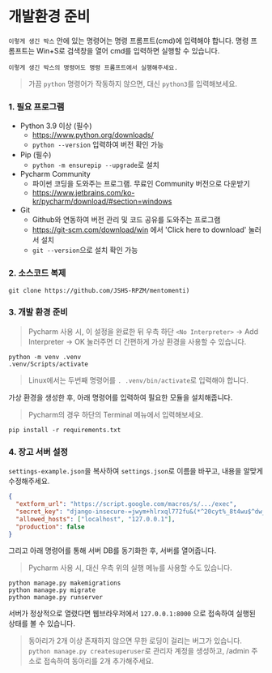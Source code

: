 # 개발환경 준비

`이렇게 생긴 박스` 안에 있는 명령어는 명령 프롬프트(cmd)에 입력해야 합니다. 명령 프롬프트는 Win+S로 검색창을 열어 cmd를 입력하면 실행할 수 있습니다.
```
이렇게 생긴 박스의 명령어도 명령 프롬프트에서 실행해주세요.
```
> 가끔 `python` 명령어가 작동하지 않으면, 대신 `python3`를 입력해보세요.

### 1. 필요 프로그램

* Python 3.9 이상 (필수)
  * https://www.python.org/downloads/
  * `python --version` 입력하여 버전 확인 가능
* Pip (필수)
  * `python -m ensurepip --upgrade`로 설치
* Pycharm Community
  * 파이썬 코딩을 도와주는 프로그램. 무료인 Community 버전으로 다운받기
  * https://www.jetbrains.com/ko-kr/pycharm/download/#section=windows
* Git
  * Github와 연동하여 버전 관리 및 코드 공유를 도와주는 프로그램
  * https://git-scm.com/download/win 에서 'Click here to download' 눌러서 설치
  * `git --version`으로 설치 확인 가능

### 2. 소스코드 복제
```commandline
git clone https://github.com/JSHS-RPZM/mentomenti)
```

### 3. 개발 환경 준비

> Pycharm 사용 시, 이 설정을 완료한 뒤 우측 하단 `<No Interpreter>` -> Add Interpreter -> OK 눌러주면 더 간편하게 가상 환경을 사용할 수 있습니다.

```commandline
python -m venv .venv
.venv/Scripts/activate
```
> Linux에서는 두번째 명령어를 `. .venv/bin/activate`로 입력해야 합니다.

가상 환경을 생성한 후, 아래 명령어를 입력하여 필요한 모듈을 설치해줍니다.
> Pycharm의 경우 하단의 Terminal 메뉴에서 입력해보세요.
```commandline
pip install -r requirements.txt
```

### 4. 장고 서버 설정

`settings-example.json`을 복사하여 `settings.json`로 이름을 바꾸고, 내용을 알맞게 수정해주세요.
```json
{
  "extform_url": "https://script.google.com/macros/s/.../exec",
  "secret_key": "django-insecure-=jwym+hlrxql772fu&(*^20cyt%_8t4wu$^dw__v^ugbm*=+ha",
  "allowed_hosts": ["localhost", "127.0.0.1"],
  "production": false
}
```
그리고 아래 명령어를 통해 서버 DB를 동기화한 후, 서버를 열어줍니다.
> Pycharm 사용 시, 대신 우측 위의 실행 메뉴를 사용할 수도 있습니다.
```commandline
python manage.py makemigrations
python manage.py migrate
python manage.py runserver
```
서버가 정상적으로 열렸다면 웹브라우저에서 `127.0.0.1:8000` 으로 접속하여 실행된 상태를 볼 수 있습니다.

> 동아리가 2개 이상 존재하지 않으면 무한 로딩이 걸리는 버그가 있습니다. `python manage.py createsuperuser`로 관리자 계정을 생성하고, /admin 주소로 접속하여 동아리를 2개 추가해주세요.
